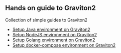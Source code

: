 ## Hands on guide to Graviton2

Collection of simple guides to Graviton2

* [Setup Java environment on Graviton2](docs/java_on_graviton2.md)
* [Setup NodeJS environment on Graviton2](docs/node_on_graviton2.md)
* [Setup Golang environment on Graviton2](docs/go_on_graviton2.md)
* [Setup docker-compose environment on Graviton2](docs/docker_compose_on_graviton2.md)
